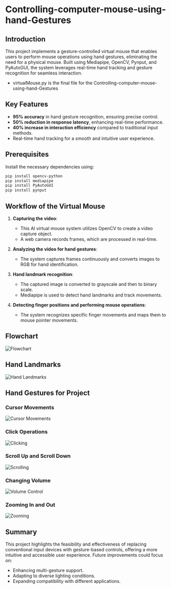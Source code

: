 # Controlling-computer-mouse-using-hand-Gestures

## Introduction
This project implements a gesture-controlled virtual mouse that enables users to perform mouse operations using hand gestures, eliminating the need for a physical mouse. Built using Mediapipe, OpenCV, Pynput, and PyAutoGUI, the system leverages real-time hand tracking and gesture recognition for seamless interaction.

- virtualMouse.py is the final file for the Controlling-computer-mouse-using-hand-Gestures

## Key Features
- **95% accuracy** in hand gesture recognition, ensuring precise control.
- **50% reduction in response latency**, enhancing real-time performance.
- **40% increase in interaction efficiency** compared to traditional input methods.
- Real-time hand tracking for a smooth and intuitive user experience.

## Prerequisites
Install the necessary dependencies using:
```sh
pip install opencv-python
pip install mediapipe
pip install PyAutoGUI
pip install pynput
```

## Workflow of the Virtual Mouse
1. **Capturing the video**: 
   - This AI virtual mouse system utilizes OpenCV to create a video capture object.
   - A web camera records frames, which are processed in real-time.

2. **Analyzing the video for hand gestures**: 
   - The system captures frames continuously and converts images to RGB for hand identification.

3. **Hand landmark recognition**: 
   - The captured image is converted to grayscale and then to binary scale.
   - Mediapipe is used to detect hand landmarks and track movements.

4. **Detecting finger positions and performing mouse operations**: 
   - The system recognizes specific finger movements and maps them to mouse pointer movements.

## Flowchart
![Flowchart](https://github.com/itstheprashant/Controlling-computer-mouse-using-hand-Gestures/blob/2f069fc01e021d9975e4bdfb3167eafa6bc9ecf2/Images/flowchart.png)

## Hand Landmarks
![Hand Landmarks](https://github.com/itstheprashant/Controlling-computer-mouse-using-hand-Gestures/blob/2f069fc01e021d9975e4bdfb3167eafa6bc9ecf2/Images/Hand%20Landmarks.png)

## Hand Gestures for Project
### Cursor Movements
![Cursor Movements](https://github.com/itstheprashant/Controlling-computer-mouse-using-hand-Gestures/blob/2f069fc01e021d9975e4bdfb3167eafa6bc9ecf2/Images/Cursor_movements.png)

### Click Operations
![Clicking](https://github.com/itstheprashant/Controlling-computer-mouse-using-hand-Gestures/blob/2f069fc01e021d9975e4bdfb3167eafa6bc9ecf2/Images/Clicking.png)

### Scroll Up and Scroll Down
![Scrolling](https://github.com/itstheprashant/Controlling-computer-mouse-using-hand-Gestures/blob/2f069fc01e021d9975e4bdfb3167eafa6bc9ecf2/Images/Scrolling.png)

### Changing Volume
![Volume Control](https://github.com/itstheprashant/Controlling-computer-mouse-using-hand-Gestures/blob/2f069fc01e021d9975e4bdfb3167eafa6bc9ecf2/Images/Volume_control.png)

### Zooming In and Out
![Zooming](https://github.com/itstheprashant/Controlling-computer-mouse-using-hand-Gestures/blob/2f069fc01e021d9975e4bdfb3167eafa6bc9ecf2/Images/Zooming.png)

## Summary
This project highlights the feasibility and effectiveness of replacing conventional input devices with gesture-based controls, offering a more intuitive and accessible user experience. Future improvements could focus on:
- Enhancing multi-gesture support.
- Adapting to diverse lighting conditions.
- Expanding compatibility with different applications.
